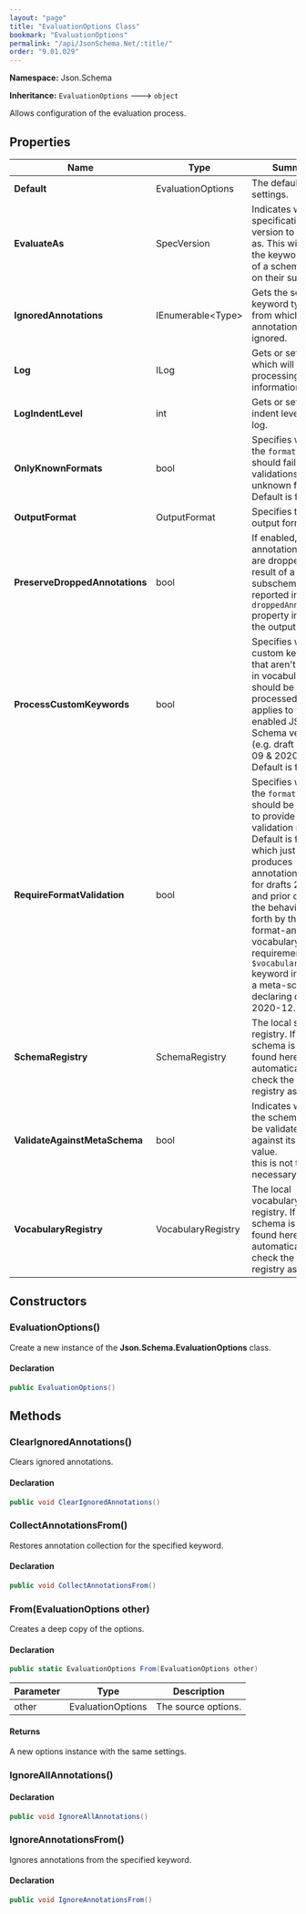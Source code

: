 ```yaml
---
layout: "page"
title: "EvaluationOptions Class"
bookmark: "EvaluationOptions"
permalink: "/api/JsonSchema.Net/:title/"
order: "9.01.029"
---
```

**Namespace:** Json.Schema

**Inheritance:**
`EvaluationOptions`
 🡒 
`object`

Allows configuration of the evaluation process.

## Properties

| Name | Type | Summary |
|---|---|---|
| **Default** | EvaluationOptions | The default settings. |
| **EvaluateAs** | SpecVersion | Indicates which specification version to process as.  This will filter the keywords<br>of a schema based on their support. |
| **IgnoredAnnotations** | IEnumerable\<Type\> | Gets the set of keyword types from which annotations will be ignored. |
| **Log** | ILog | Gets or sets a log which will output processing information. |
| **LogIndentLevel** | int | Gets or sets the indent level for the log. |
| **OnlyKnownFormats** | bool | Specifies whether the `format` keyword should fail validations for<br>unknown formats.  Default is false. |
| **OutputFormat** | OutputFormat | Specifies the output format. |
| **PreserveDroppedAnnotations** | bool | If enabled, annotations that are dropped as a result of a failing<br>subschema will be reported in a `droppedAnnotations` property in<br>the output. |
| **ProcessCustomKeywords** | bool | Specifies whether custom keywords that aren't defined in vocabularies<br>should be processed.  Only applies to vocab-enabled JSON Schema versions<br>(e.g. draft 2019-09 &amp; 20200-12).  Default is false. |
| **RequireFormatValidation** | bool | Specifies whether the `format` keyword should be required to provide<br>validation results.  Default is false, which just produces annotations<br>for drafts 2019-09 and prior or follows the behavior set forth by the<br>format-annotation vocabulary requirement in the `$vocabulary` keyword in<br>a meta-schema declaring draft 2020-12. |
| **SchemaRegistry** | SchemaRegistry | The local schema registry.  If a schema is not found here, it will<br>automatically check the global registry as well. |
| **ValidateAgainstMetaSchema** | bool | Indicates whether the schema should be validated against its `$schema` value.<br>this is not typically necessary. |
| **VocabularyRegistry** | VocabularyRegistry | The local vocabulary registry.  If a schema is not found here, it will<br>automatically check the global registry as well. |

## Constructors

### EvaluationOptions()

Create a new instance of the **Json.Schema.EvaluationOptions** class.

#### Declaration

```c#
public EvaluationOptions()
```


## Methods

### ClearIgnoredAnnotations()

Clears ignored annotations.

#### Declaration

```c#
public void ClearIgnoredAnnotations()
```


### CollectAnnotationsFrom()

Restores annotation collection for the specified keyword.

#### Declaration

```c#
public void CollectAnnotationsFrom()
```


### From(EvaluationOptions other)

Creates a deep copy of the options.

#### Declaration

```c#
public static EvaluationOptions From(EvaluationOptions other)
```

| Parameter | Type | Description |
|---|---|---|
| other | EvaluationOptions | The source options. |


#### Returns

A new options instance with the same settings.

### IgnoreAllAnnotations()



#### Declaration

```c#
public void IgnoreAllAnnotations()
```


### IgnoreAnnotationsFrom()

Ignores annotations from the specified keyword.

#### Declaration

```c#
public void IgnoreAnnotationsFrom()
```


